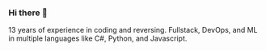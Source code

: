 ### Hi there 👋

13 years of experience in coding and reversing. Fullstack, DevOps, and ML in multiple languages like C#, Python, and Javascript.

<!--![twsl's GitHub Stats](https://github-readme-stats.vercel.app/api?username=twsl&show_icons=true)-->

<!--
**twsl/twsl** is a ✨ _special_ ✨ repository because its `README.md` (this file) appears on your GitHub profile.

Here are some ideas to get you started:

- 🔭 I’m currently working on ...
- 🌱 I’m currently learning ...
- 👯 I’m looking to collaborate on ...
- 🤔 I’m looking for help with ...
- 💬 Ask me about ...
- 📫 How to reach me: ...
- 😄 Pronouns: ...
- ⚡ Fun fact: ...
-->
